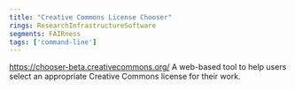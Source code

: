 ```yaml
---
title: "Creative Commons License Chooser"
rings: ResearchInfrastructureSoftware
segments: FAIRness
tags: ['command-line']
---
```

https://chooser-beta.creativecommons.org/
A web-based tool to help users select an appropriate Creative Commons license for their work.
